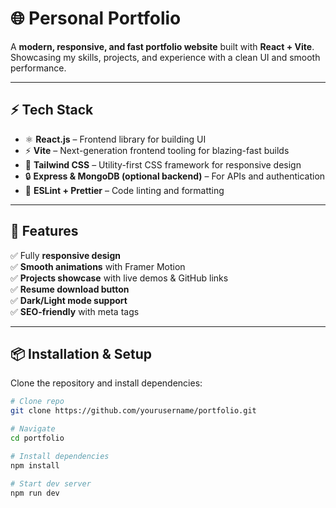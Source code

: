 # 🌐 Personal Portfolio  

A **modern, responsive, and fast portfolio website** built with **React + Vite**.  
Showcasing my skills, projects, and experience with a clean UI and smooth performance.  

---

## ⚡ Tech Stack

- ⚛️ **React.js** – Frontend library for building UI  
- ⚡ **Vite** – Next-generation frontend tooling for blazing-fast builds  
- 🎨 **Tailwind CSS** – Utility-first CSS framework for responsive design  
- 🔒 **Express & MongoDB (optional backend)** – For APIs and authentication  
- 🔧 **ESLint + Prettier** – Code linting and formatting  

---

## 🚀 Features

✅ Fully **responsive design**  
✅ **Smooth animations** with Framer Motion  
✅ **Projects showcase** with live demos & GitHub links  
✅ **Resume download button**  
✅ **Dark/Light mode support**  
✅ **SEO-friendly** with meta tags  

---

## 📦 Installation & Setup  

Clone the repository and install dependencies:

```bash
# Clone repo
git clone https://github.com/yourusername/portfolio.git  

# Navigate
cd portfolio  

# Install dependencies
npm install  

# Start dev server
npm run dev  
